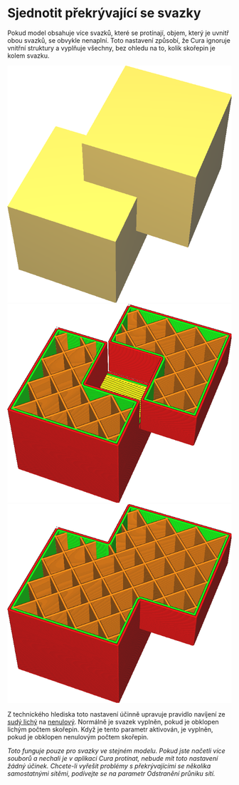 Sjednotit překrývající se svazky
====
Pokud model obsahuje více svazků, které se protínají, objem, který je uvnitř obou svazků, se obvykle nenaplní. Toto nastavení způsobí, že Cura ignoruje vnitřní struktury a vyplňuje všechny, bez ohledu na to, kolik skořepin je kolem svazku.

![Síť se dvěma protínajícími se krychlemi](../../../articles/images/meshfix_union_all_shell.png)
![Nesjednotí všechny svazky](../../../articles/images/meshfix_union_all_disabled.png)
![Sjednocení odstranilo otvor](../../../articles/images/meshfix_union_all_enabled.png)

Z technického hlediska toto nastavení účinně upravuje pravidlo navíjení ze [sudý lichý](https://en.wikipedia.org/wiki/Even%E2%80%93odd_rule) na [nenulový](https://en.wikipedia.org/wiki/Nonzero-rule). Normálně je svazek vyplněn, pokud je obklopen lichým počtem skořepin. Když je tento parametr aktivován, je vyplněn, pokud je obklopen nenulovým počtem skořepin.

*Toto funguje pouze pro svazky ve stejném modelu. Pokud jste načetli více souborů a nechali je v aplikaci Cura protínat, nebude mít toto nastavení žádný účinek. Chcete-li vyřešit problémy s překrývajícími se několika samostatnými sítěmi, podívejte se na parametr Odstranění průniku sítí.*

